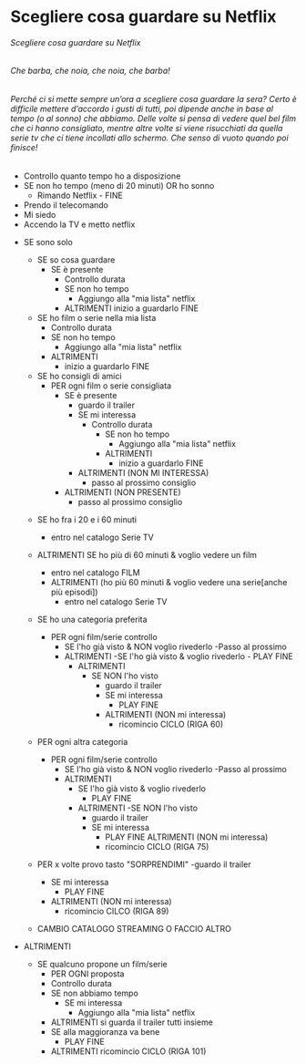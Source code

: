 # Scegliere cosa guardare su Netflix

###### Scegliere cosa guardare su Netflix
###### Che barba, che noia, che noia, che barba!
###### Perché ci si mette sempre un’ora a scegliere cosa guardare la sera? Certo è difficile mettere d’accordo i gusti di tutti, poi dipende anche in base al tempo (o al sonno) che abbiamo. Delle volte si pensa di vedere quel bel film che ci hanno consigliato, mentre altre volte si viene risucchiati da quella serie tv che ci tiene incollati allo schermo. Che senso di vuoto quando poi finisce! 


- Controllo quanto tempo ho a disposizione
- SE non ho tempo (meno di 20 minuti) OR ho sonno
    - Rimando Netflix - FINE
- Prendo il telecomando
- Mi siedo
- Accendo la TV e metto netflix

<!-- TODO: Installazione e Login se avanza tempo - Sono solo? -->

- SE sono solo

    <!-- PRIORITA' NELLA MIA TESTA -->
    - SE so cosa guardare
        - SE è presente
            - Controllo durata
            - SE non ho tempo
                - Aggiungo alla "mia lista" netflix
            - ALTRIMENTI inizio a guardarlo FINE

    <!-- LA MIA LISTA NETFLIX -->
    - SE ho film o serie nella mia lista
        - Controllo durata
        - SE non ho tempo
            - Aggiungo alla "mia lista" netflix
        - ALTRIMENTI 
            - inizio a guardarlo FINE

    <!-- CONSIGLI AMICI -->
    - SE ho consigli di amici
        - PER ogni film o serie consigliata
            - SE è presente
                - guardo il trailer
                - SE mi interessa
                    - Controllo durata
                        - SE non ho tempo
                            - Aggiungo alla "mia lista" netflix
                        - ALTRIMENTI 
                            - inizio a guardarlo FINE
                - ALTRIMENTI (NON MI INTERESSA) 
                    - passo al prossimo consiglio
            - ALTRIMENTI (NON PRESENTE) 
                - passo al prossimo consiglio

    <!-- NESSUNA IDEA O CONSIGLIO -->
    - SE ho fra i 20 e i 60 minuti 
        - entro nel catalogo Serie TV
    - ALTRIMENTI SE ho più di 60 minuti & voglio vedere un film
        - entro nel catalogo FILM
        - ALTRIMENTI (ho più 60 minuti & voglio vedere una serie[anche più episodi])
            - entro nel catalogo Serie TV

    - SE ho una categoria preferita
        - PER ogni film/serie controllo
            - SE l'ho già visto & NON voglio rivederlo
                -Passo al prossimo
            - ALTRIMENTI 
                -SE l'ho già visto & voglio rivederlo
                    - PLAY FINE
                - ALTRIMENTI 
                    - SE NON l'ho visto
                        - guardo il trailer
                        - SE mi interessa
                            - PLAY FINE
                        - ALTRIMENTI (NON mi interessa)
                            - ricomincio CICLO (RIGA 60)

    - PER ogni altra categoria
        - PER ogni film/serie controllo
            - SE l'ho già visto & NON voglio rivederlo
                -Passo al prossimo
            - ALTRIMENTI 
                - SE l'ho già visto & voglio rivederlo
                    - PLAY FINE
                - ALTRIMENTI 
                    -SE NON l'ho visto
                    - guardo il trailer
                    - SE mi interessa
                        - PLAY FINE
                    ALTRIMENTI (NON mi interessa)
                        - ricomincio CICLO (RIGA 75)

    - PER x volte provo tasto "SORPRENDIMI"
        -guardo il trailer
        - SE mi interessa
            - PLAY FINE
        - ALTRIMENTI (NON mi interessa)
            - ricomincio CILCO (RIGA 89)

    - CAMBIO CATALOGO STREAMING O FACCIO ALTRO

- ALTRIMENTI
    <!-- PRIORITA' AL GRUPPO -->
    - SE qualcuno propone un film/serie
        - PER OGNI proposta
        - Controllo durata
        - SE non abbiamo tempo
            - SE mi interessa
                - Aggiungo alla "mia lista" netflix
        - ALTRIMENTI si guarda il trailer tutti insieme
        - SE alla maggioranza va bene
            - PLAY FINE
        - ALTRIMENTI ricomincio CICLO (RIGA 101)